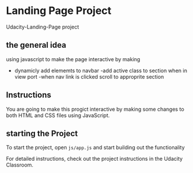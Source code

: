 # Landing Page Project

Udacity-Landing-Page project  

## the general idea 

using javascript to make the page interactive by making 
- dynamicly add elememts to navbar
-add active class to section when in view port
-when nav link is clicked scroll to approprite section  

## Instructions

You are going to make this progict interactive by making some changes to both HTML and CSS files using  JavaScript.


## starting the Project 
To start the project, open `js/app.js` and start building out the functionality

For detailed instructions, check out the project instructions in the Udacity Classroom.
